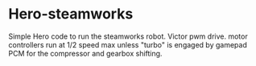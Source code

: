 # Hero-steamworks
Simple Hero code to run the steamworks robot. Victor pwm drive. motor controllers run at 1/2 speed max unless "turbo" is engaged by gamepad PCM for the compressor and gearbox shifting. 
